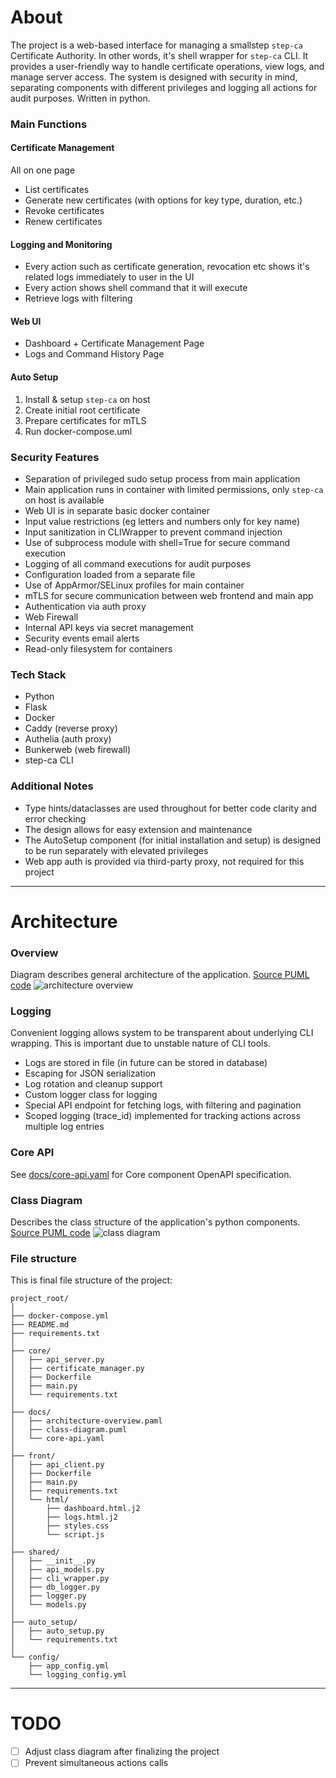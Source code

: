 # About

The project is a web-based interface for managing a smallstep `step-ca` Certificate Authority.
In other words, it's shell wrapper for `step-ca` CLI.
It provides a user-friendly way to handle certificate operations, view logs, and manage server access.
The system is designed with security in mind, separating components with different privileges and logging all actions
for audit purposes. Written in python.

### Main Functions

#### Certificate Management

All on one page

- List certificates
- Generate new certificates (with options for key type, duration, etc.)
- Revoke certificates
- Renew certificates

#### Logging and Monitoring

- Every action such as certificate generation, revocation etc shows it's related logs immediately to user in the UI
- Every action shows shell command that it will execute
- Retrieve logs with filtering

#### Web UI

- Dashboard + Certificate Management Page
- Logs and Command History Page

#### Auto Setup

1. Install & setup `step-ca` on host
2. Create initial root certificate
3. Prepare certificates for mTLS
4. Run docker-compose.uml

### Security Features

- Separation of privileged sudo setup process from main application
- Main application runs in container with limited permissions, only `step-ca` on host is available
- Web UI is in separate basic docker container
- Input value restrictions (eg letters and numbers only for key name)
- Input sanitization in CLIWrapper to prevent command injection
- Use of subprocess module with shell=True for secure command execution
- Logging of all command executions for audit purposes
- Configuration loaded from a separate file
- Use of AppArmor/SELinux profiles for main container
- mTLS for secure communication between web frontend and main app
- Authentication via auth proxy
- Web Firewall
- Internal API keys via secret management
- Security events email alerts
- Read-only filesystem for containers

### Tech Stack

- Python
- Flask
- Docker
- Caddy (reverse proxy)
- Authelia (auth proxy)
- Bunkerweb (web firewall)
- step-ca CLI

### Additional Notes

- Type hints/dataclasses are used throughout for better code clarity and error checking
- The design allows for easy extension and maintenance
- The AutoSetup component (for initial installation and setup) is designed to be run separately with elevated privileges
- Web app auth is provided via third-party proxy, not required for this project

---

# Architecture

### Overview

Diagram describes general architecture of the application. [Source PUML code](docs/architecture-overview.puml)
![architecture overview](https://plantuml.com/plantuml/svg/5Sqx3WCX30RXFgT83W0kaYhLNeKrLa3YWSplvVfXgz5NpJ4H55RBuvKR5ujYMfu96FDBf67vNqQoqwOezmPfyDmhJVGcRdt0wQrRCXm7j-IqJ3LiAyNEau9ooX26gRX-YLvPbX_ty90MT_y0)

### Logging

Convenient logging allows system to be transparent about underlying CLI wrapping.
This is important due to unstable nature of CLI tools.

- Logs are stored in file (in future can be stored in database)
- Escaping for JSON serialization
- Log rotation and cleanup support
- Custom logger class for logging
- Special API endpoint for fetching logs, with filtering and pagination
- Scoped logging (trace_id) implemented for tracking actions across multiple log entries

### Core API

See [docs/core-api.yaml](docs/core-api.yaml) for Core component OpenAPI specification.

### Class Diagram

Describes the class structure of the application's python components. [Source PUML code](docs/class-diagram.puml)
![class diagram](https://plantuml.com/plantuml/svg/5Ssz3GCX343XFbCa0t0kaYhLhU8pre441lb7h1zIFNtLEyrHFNfxlAfGYyoXxLdSftq15DTnLoznXR7I46VnWqO7yo6SriUfl7MBPo9CYw-eq75R8Gyoe8PcALUy5Vin_wEJ9U_-0000)

### File structure

This is final file structure of the project:

```
project_root/
│
├── docker-compose.yml
├── README.md
├── requirements.txt
│
├── core/
│   ├── api_server.py
│   ├── certificate_manager.py
│   ├── Dockerfile
│   ├── main.py
│   └── requirements.txt
│
├── docs/
│   ├── architecture-overview.paml
│   ├── class-diagram.puml
│   └── core-api.yaml
│
├── front/
│   ├── api_client.py
│   ├── Dockerfile
│   ├── main.py
│   ├── requirements.txt
│   └── html/
│       ├── dashboard.html.j2
│       ├── logs.html.j2
│       ├── styles.css
│       └── script.js
│
├── shared/
│   ├── __init__.py
│   ├── api_models.py
│   ├── cli_wrapper.py
│   ├── db_logger.py
│   ├── logger.py
│   └── models.py
│
├── auto_setup/
│   ├── auto_setup.py
│   └── requirements.txt
│
└── config/
    ├── app_config.yml
    └── logging_config.yml
```

---

# TODO

- [ ] Adjust class diagram after finalizing the project
- [ ] Prevent simultaneous actions calls
